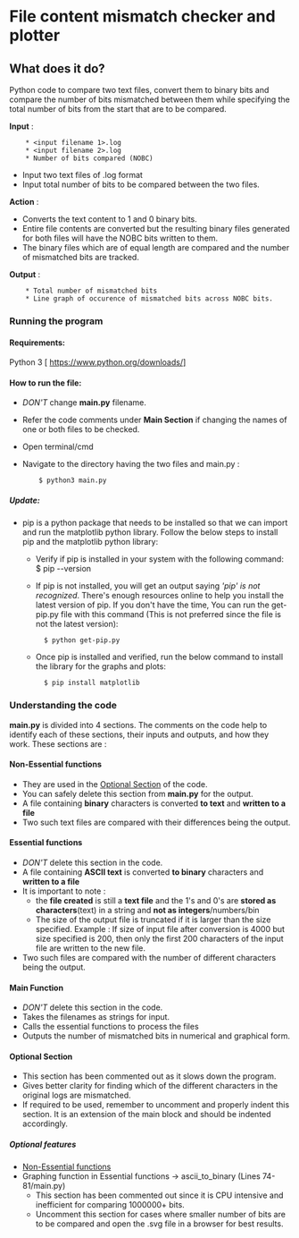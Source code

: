 # File content mismatch checker and plotter

## What does it do?
Python code to compare two text files, convert them to binary bits and compare the number of bits mismatched between them while specifying the total number of bits from the start that are to be compared.

<b>Input</b> :  

        * <input filename 1>.log
        * <input filename 2>.log
        * Number of bits compared (NOBC)

- Input two text files of .log format
- Input total number of bits to be compared between the two files.

<b>Action</b> :
- Converts the text content to 1 and 0 binary bits.
- Entire file contents are converted but the resulting binary files generated for both files will have the NOBC bits written to them.
- The binary files which are of equal length are compared and the number of mismatched bits are tracked.

<b>Output</b> :

        * Total number of mismatched bits
        * Line graph of occurence of mismatched bits across NOBC bits.

### Running the program

#### Requirements:
Python 3 [ https://www.python.org/downloads/]

#### How to run the file:
- <i>DON'T</i> change <b>main.py</b> filename.
- Refer the code comments under <b>Main Section</b> if changing the names of one or both files to be checked.
- Open terminal/cmd
- Navigate to the directory having the two files and main.py :

          $ python3 main.py
#####  Update:
- pip is a python package that needs to be installed so that we can import and run the matplotlib python library. Follow the below steps to install pip and the matplotlib python library:
  - Verify if pip is installed in your system with the following command:
          $ pip --version
  - If pip is not installed, you will get an output saying <i>'pip' is not recognized</i>. There's enough resources online to help you install the latest version of pip. If you don't have the time, You can run the get-pip.py file with this command (This is not preferred since the file is not the latest version):

          $ python get-pip.py
  - Once pip is installed and verified, run the below command to install the library for the graphs and plots:

          $ pip install matplotlib

### Understanding the code
<b>main.py</b> is divided into 4 sections. The comments on the code help to identify each of these sections, their inputs and outputs, and how they work.
These sections are :

#### Non-Essential functions
* They are used in the [Optional Section](https://github.com/Mahendrarrao/LogFIleCompare#optional-section) of the code.
* You can safely delete this section from <b>main.py</b> for the output.
* A file containing <b>binary</b> characters is converted <b>to text</b> and <b>written to a file</b>
* Two such text files are compared with their differences being the output.

#### Essential functions
* <i>DON'T</i> delete this section in the code.
* A file containing <b>ASCII text</b> is converted <b>to binary</b> characters and <b>written to a file</b>
* It is important to note :
  - the <b>file created</b> is still a <b>text file</b> and the 1's and 0's are <b>stored as characters</b>(text) in a string and <b>not as integers</b>/numbers/bin
  - The size of the output file is truncated if it is larger than the size specified. Example : If size of input file after conversion is 4000 but size specified is 200, then only the first 200 characters of the input file are written to the new file.
* Two such files are compared with the number of different characters being the output.

#### Main Function
* <i>DON'T</i> delete this section in the code.
* Takes the filenames as strings for input.
* Calls the essential functions to process the files
* Outputs the number of mismatched bits in numerical and graphical form.

#### Optional Section
* This section has been commented out as it slows down the program.
* Gives better clarity for finding which of the different characters in the original logs are mismatched.
* If required to be used, remember to uncomment and properly indent this section. It is an extension of the main block and should be indented accordingly.

##### Optional features
* [Non-Essential functions](https://github.com/Mahendrarrao/LogFIleCompare#non-essential-functions)
* Graphing function in Essential functions -> ascii_to_binary (Lines 74-81/main.py)
  - This section has been commented out since it is CPU intensive and inefficient for comparing 1000000+ bits.
  - Uncomment this section for cases where smaller number of bits are to be compared and open the .svg file in a browser for best results.
